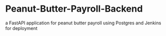 # Peanut-Butter-Payroll-Backend
a FastAPI application for peanut butter payroll using Postgres and Jenkins for deployment
